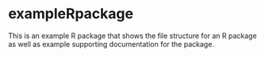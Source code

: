 # exampleRpackage
This is an example R package that shows the file structure for an R package as well as example supporting documentation for the package.
